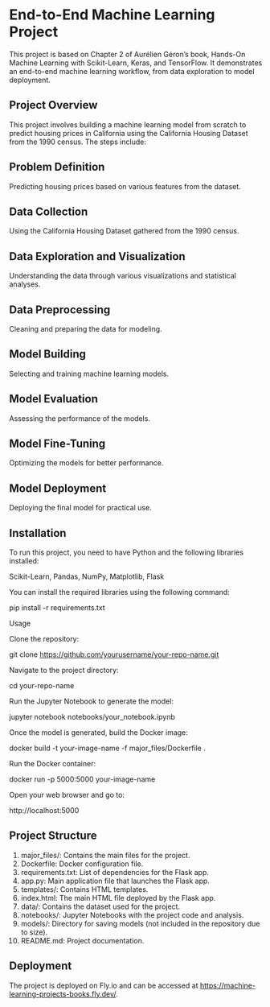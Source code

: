 # End-to-End Machine Learning Project

This project is based on Chapter 2 of Aurélien Géron’s book, Hands-On Machine Learning with Scikit-Learn, Keras, and TensorFlow. It demonstrates an end-to-end machine learning workflow, from data exploration to model deployment.

## Project Overview

This project involves building a machine learning model from scratch to predict housing prices in California using the California Housing Dataset from the 1990 census. The steps include:

## Problem Definition

Predicting housing prices based on various features from the dataset.

## Data Collection

Using the California Housing Dataset gathered from the 1990 census.

## Data Exploration and Visualization

Understanding the data through various visualizations and statistical analyses.

## Data Preprocessing

Cleaning and preparing the data for modeling.

## Model Building

Selecting and training machine learning models.

## Model Evaluation

Assessing the performance of the models.

## Model Fine-Tuning

Optimizing the models for better performance.

## Model Deployment

Deploying the final model for practical use.

## Installation

To run this project, you need to have Python and the following libraries installed:

Scikit-Learn, Pandas, NumPy, Matplotlib, Flask

You can install the required libraries using the following command:

  pip install -r requirements.txt

Usage

Clone the repository:

  git clone https://github.com/yourusername/your-repo-name.git

Navigate to the project directory:
  
  cd your-repo-name

Run the Jupyter Notebook to generate the model:
  
  jupyter notebook notebooks/your_notebook.ipynb

Once the model is generated, build the Docker image:
  
  docker build -t your-image-name -f major_files/Dockerfile .
  
Run the Docker container:

  docker run -p 5000:5000 your-image-name

Open your web browser and go to:
  
  http://localhost:5000

## Project Structure

1. major_files/: Contains the main files for the project.
2. Dockerfile: Docker configuration file.
3. requirements.txt: List of dependencies for the Flask app.
4. app.py: Main application file that launches the Flask app.
5. templates/: Contains HTML templates.
6. index.html: The main HTML file deployed by the Flask app.
7. data/: Contains the dataset used for the project.
8. notebooks/: Jupyter Notebooks with the project code and analysis.
9. models/: Directory for saving models (not included in the repository due to size).
10. README.md: Project documentation.

## Deployment
The project is deployed on Fly.io and can be accessed at https://machine-learning-projects-books.fly.dev/.
